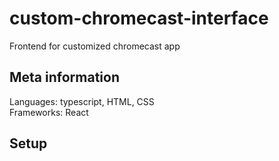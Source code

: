 # custom-chromecast-interface
Frontend for customized chromecast app

## Meta information
Languages: typescript, HTML, CSS\
Frameworks: React

## Setup
